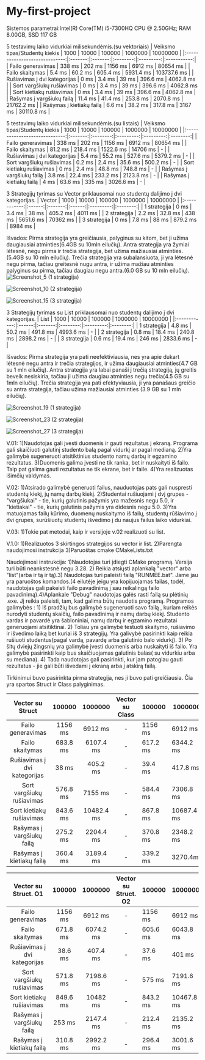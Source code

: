 # My-first-project
Sistemos parametrai:Intel(R) Core(TM) i5-7300HQ CPU @ 2.50GHz; RAM 8.00GB, SSD 117 GB

5 testavimų laiko vidurkiai milisekundėmis.(su vektoriais)
| Veiksmo tipas/Studentų kiekis |   1000  |  10000  |  100000  |  1000000  |   10000000  |
|:-----------------------------:|:-------:|:-------:|:--------:|:---------:|:-----------:|
| Failo generavimas             | 338 ms  | 202 ms  | 1156 ms  | 6912 ms   | 80654 ms    |
| Failo skaitymas               | 5.4 ms  | 60.2 ms | 605.4 ms | 5931.4 ms | 103737.6 ms |
| Rušiavimas į dvi kategorijas  | 0 ms    | 3.4 ms  | 39 ms    | 396.6 ms  | 4062.8 ms   |
| Sort vargšiukų rušiavimas     | 0 ms    | 3.4 ms  | 39 ms    | 396.6 ms  | 4062.8 ms   |
| Sort kietiakų rušiavimas      | 0 ms    | 3.4 ms  | 39 ms    | 396.6 ms  | 4062.8 ms   |
| Rašymas į vargšiukų failą     | 11.4 ms | 41.4 ms | 253.8 ms | 2070.8 ms | 21762.2 ms  |
| Rašymas į kietiakų failą      | 6.6 ms  | 38.2 ms | 317.8 ms | 3167 ms   | 30110.8 ms  |

5 testavimų laiko vidurkiai milisekundėmis.(su listais)
| Veiksmo tipas/Studentų kiekis |   1000  |   10000  |   100000  |  1000000  | 10000000 |
|:-----------------------------:|:-------:|:--------:|:---------:|:---------:|:--------:|
| Failo generavimas             | 338 ms  | 202 ms   | 1156 ms   | 6912 ms   | 80654 ms |
| Failo skaitymas               | 81.2 ms | 218.4 ms | 1522.6 ms | 14706 ms  | -        |
| Rušiavimas į dvi kategorijas  | 5.4 ms  | 55.2 ms  | 527.6 ms  | 5379.2 ms | -        |
| Sort vargšiukų rušiavimas     | 0.2 ms  | 2.4 ms   | 35.6 ms   | 500.2 ms  | -        |
| Sort kietiakų rušiavimas      | 0 ms    | 2.4 ms   | 48.8 ms   | 748.8 ms  | -        |
| Rašymas į vargšiukų failą     | 3.8 ms  | 22.4 ms  | 233.2 ms  | 2123.8 ms | -        |
| Rašymas į kietiakų failą      | 4 ms    | 63.6 ms  | 335 ms    | 3026.6 ms | -        |

3 Strategijų tyrimas su Vector priklausomai nuo studentų dalijimo į dvi kategorijas.
|    Vector    |  1000  |  10000  | 100000 |  1000000  | 10000000 |
|:------------:|:------:|:-------:|:------:|:---------:|:--------:|
| 1 strategija | 0 ms   | 3.4 ms  | 38 ms  | 405.2 ms  | 4011 ms  |
| 2 strategija | 2.2 ms | 32.8 ms | 438 ms | 5651.6 ms | 70362 ms |
| 3 strategija | 0 ms   | 7.8 ms  | 88 ms  | 879.2 ms  | 8984 ms  |

Išvados: Pirma strategija yra greičiausia, palyginus su kitom, bet ji užima daugiausiai atminties(6.4GB su 10mln eilučių).
         Antra strategija yra žymiai lėtesnė, negu pirma ir trečia strategija, bet užima mažiausiai atminties.(5.4GB su 10 mln eilučių).
         Trečia strategija yra subalansiuota, ji yra lėtesnė negu pirma, tačiau greitesnė nugu antra, ir užima mažiau atminties palyginus su pirma, tačiau daugiau negu antra.(6.0 GB su 10 mln eilučių).
![Screenshot_5](https://github.com/ArturAndiukajev/My-first-project/assets/144611797/a96235e9-c962-4540-ab95-04822a535b30) (1 strategija)

![Screenshot_10](https://github.com/ArturAndiukajev/My-first-project/assets/144611797/8236b4b5-e2df-47b5-811d-b25bcdc083b8) (2 strategija)

![Screenshot_15](https://github.com/ArturAndiukajev/My-first-project/assets/144611797/2d940b1b-a7c6-4458-a456-369d949ab515) (3 strategija)


3 Strategijų tyrimas su List priklausomai nuo studentų dalijimo į dvi kategorijas.
|     List     |  1000  |  10000  |  100000  |  1000000  | 10000000 |
|:------------:|:------:|:-------:|:--------:|:---------:|:--------:|
| 1 strategija | 4.8 ms | 50.2 ms | 491.8 ms | 4993.6 ms | -        |
| 2 strategija | 0.8 ms | 18.4 ms | 240.8 ms | 2898.2 ms | -        |
| 3 strategija | 0.6 ms | 19.4 ms | 246 ms   | 2833.6 ms | -        |

Išvados: Pirma strategija yra pati neefektiviausia, nes yra apie dukart lėtesnė negu antra ir trečia strategijos, ir užima daugiausiai atminties(4.7 GB su 1 mln eilučių).
         Antra strategija yra labai panaši į trečią strategiją, jų greitis beveik nesiskiria, tačiau ji užima daugiau atminties negu trečia(4.5 GB su 1mln eilučių).
         Trečia strategija yra pati efektyviausia, ji yra panašaus greičio su antra strategija, tačiau užima mažiausiai atminties (3.9 GB su 1 mln eilučių).

![Screenshot_19](https://github.com/ArturAndiukajev/My-first-project/assets/144611797/0c016500-6e02-4b78-a04c-ca1b47cb91a0) (1 strategija)

![Screenshot_23](https://github.com/ArturAndiukajev/My-first-project/assets/144611797/f6c765c0-81d1-4444-897a-4c1a81fb3311) (2 strategija)

![Screenshot_27](https://github.com/ArturAndiukajev/My-first-project/assets/144611797/3fea1c20-cc96-4cd7-8a4c-12c922d58d92) (3 strategija)

V.01:
1)Naudotojas gali įvesti duomenis ir gauti rezultatus į ekraną. Programa gali skaičiuoti galutinį studento balą pagal vidurkį ar pagal medianą.
2)Yra galimybė sugeneruoti atsitiktinius studento namų darbų ir egzamino rezultatus.
3)Duomenis galima įvesti ne tik ranka,  bet ir nuskaityti iš failo. Taip pat galima gauti rezultatus ne tik ekrane, bet ir faile.
4)Yra realizuotas išimčių valdymas.

V.02:
1)Atsirado galimybė generuoti failus, nauduotojas pats gali nuspresti studentų kiekį, jų namų darbų kiekį.
2)Studentai rušiuojami į dvį grupes - "vargšiukai" - tie, kurių galutinis pažymis yra mažesnis negu 5.0,  ir "kietiakai" - tie, kurių galutinis pažymis yra didesnis negu 5.0.
3)Yra matuojamas failų kūrimo, duomenų nuskaitymo iš failų, studentų rūšiavimo į dvi grupes, surūšiuotų studentų išvedimo į du naujus failus laiko vidurkiai.

V.03:
1)Tokie pat metodai, kaip ir versijoje v.02 realizuoti su list.

V.1.0:
1)Realizuotos 3 skirtingos strategijos su vector ir list.
2)Parengta naudojimosi instrukcija
3)Paruoštas cmake CMakeLists.txt 

Naudojimosi instrukcija: 1)Naudotojas turi įdiegti CMake programą. Versija turi būti neankstesnė negu 3.28. 2) Reikia atsiųsti aplankalą "vector" arba "list"(arba ir tą ir tą).3) Naudotojas turi paleisti failą "RUNMEE.bat". Jame jau yra paruoštos komandos.(4 eilutėje jeigu yra kopijuojamas failas, todėl, naudotojas gali pakeisti failo pavadinimą į sau reikalingą failo pavadinimą).4)Aplankale "Debug" naudotojas galės rasti failą su plėtinių .exe. Jį reikia paleisti, tam, kad galima būtų naudotis programą.
Programos galimybės : 1) Iš pradžių bus galimybė sugeneruoti savo failą , kuriam reikės nurodyti studentų skaičių, failo pavadinimą ir namų darbų kiekį. Studento vardas ir pavardė yra šabloniniai, namų darbų ir egzamino rezultatai generuojami atsitiktinai. 2) Toliau yra galimybė testuoti skaitymo, rušiavimo ir išvedimo laiką bet kuriai iš 3 strategijų. Yra galivybė pasirinkti kaip reikia rušiuoti studentus(pagal vardą, pavardę arba galutinio balo vidurkį). 3) Po šitų dviejų žingsnių yra galimybė įvesti duomenis arba nuskaityti iš failo. Yra galimybė pasirinkti kaip bus skaičiuojamas galutinis balas( su vidurkiu arba su mediana). 4) Tada naudotojas gali pasirinkti, kur jam patogiau gauti rezultatus - jie gali būti išvedami į ekraną arba į atskirą failą.

Tirkinimui buvo pasirinkta pirma strategija, nes ji buvo pati greičiausia. Čia yra spartos Struct ir Class palyginimas.

|       Vector su Struct       |  100000  |   1000000  | Vector su Class | 100000   | 1000000    |
|:----------------------------:|:--------:|:----------:|:---------------:|----------|------------|
| Failo generavimas            | 1156 ms  | 6912 ms    | -               | 1156 ms  | 6912 ms    |
| Failo skaitymas              | 683.8 ms | 6107.4 ms  | -               | 617.2 ms | 6344.2 ms  |
| Rušiavimas į dvi kategorijas | 38 ms    | 405.2 ms   | -               | 39.4 ms  | 417.8 ms   |
| Sort vargšiukų rušiavimas    | 576.8 ms | 7155 ms    | -               | 584.4 ms | 7306.8 ms  |
| Sort kietiakų rušiavimas     | 843.6 ms | 10482.4 ms | -               | 867.8 ms | 10687.4 ms |
| Rašymas į vargšiukų failą    | 275.2 ms | 2204.4 ms  | -               | 370.8 ms | 2348.2 ms  |
| Rašymas į kietiakų failą     | 360.4 ms | 3189.4 ms  | -               | 339.2 ms | 3270.4ms   |



|     Vector su Struct. O1     |  100000  |  1000000  | Vector su Struct. O2 | 100000   | 1000000    | Vector su Struct. O3 | 100000   | 1000000    |
|:----------------------------:|:--------:|:---------:|:--------------------:|----------|------------|:--------------------:|----------|------------|
| Failo generavimas            | 1156 ms  | 6912 ms   | -                    | 1156 ms  | 6912 ms    | -                    | 1156 ms  | 6912 ms    |
| Failo skaitymas              | 671.8 ms | 6074.2 ms | -                    | 605.6 ms | 6043.8 ms  | -                    | 603.6 ms | 5998.8 ms  |
| Rušiavimas į dvi kategorijas | 38.6 ms  | 407.4 ms  | -                    | 37.6 ms  | 401 ms     | -                    | 39.4 ms  | 393.6 ms   |
| Sort vargšiukų rušiavimas    | 571.8 ms | 7198.6 ms | -                    | 575 ms   | 7191.6 ms  | -                    | 574.4 ms | 7161 ms    |
| Sort kietiakų rušiavimas     | 849.6 ms | 10482 ms  | -                    | 843.2 ms | 10467.8 ms | -                    | 849.8 ms | 10479.4 ms |
| Rašymas į vargšiukų failą    | 253 ms   | 2147.4 ms | -                    | 212.4 ms | 2135.2 ms  | -                    | 298 ms   | 2150.4 ms  |
| Rašymas į kietiakų failą     | 310.8 ms | 2992.2 ms | -                    | 296.4 ms | 3001.6 ms  | -                    | 296.2 ms | 2979.4 ms  |





